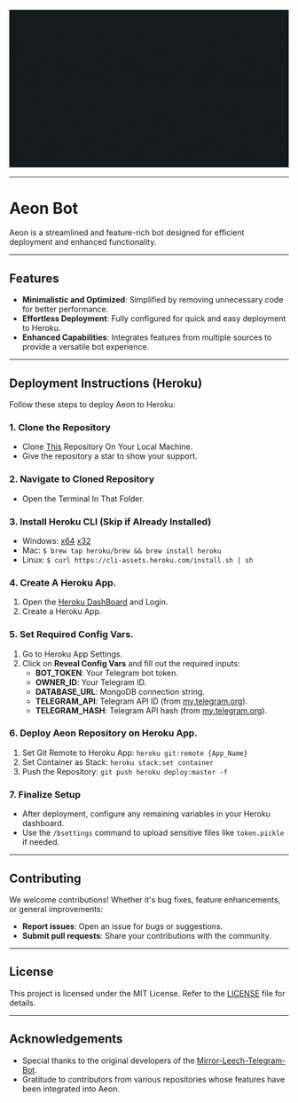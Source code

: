 ![](https://github.com/5hojib/5hojib/raw/main/images/Aeon-MLTB.gif)

---

# Aeon Bot

Aeon is a streamlined and feature-rich bot designed for efficient deployment and enhanced functionality.

---

## Features

- **Minimalistic and Optimized**: Simplified by removing unnecessary code for better performance.
- **Effortless Deployment**: Fully configured for quick and easy deployment to Heroku.
- **Enhanced Capabilities**: Integrates features from multiple sources to provide a versatile bot experience.

---

## Deployment Instructions (Heroku)

Follow these steps to deploy Aeon to Heroku:

### 1. Clone the Repository
- Clone [This](https://github.com/Hrishi2861/Aeon-Modified) Repository On Your Local Machine.
- Give the repository a star to show your support.

### 2. Navigate to Cloned Repository
- Open the Terminal In That Folder.

### 3. Install Heroku CLI (Skip if Already Installed)
- Windows: [x64](https://cli-assets.heroku.com/channels/stable/heroku-x64.exe) [x32](https://cli-assets.heroku.com/channels/stable/heroku-x86.exe) 
- Mac: `$ brew tap heroku/brew && brew install heroku`
- Linux: `$ curl https://cli-assets.heroku.com/install.sh | sh`

### 4. Create A Heroku App.
1. Open the [Heroku DashBoard](https://dashboard.heroku.com) and Login.
2. Create a Heroku App.

### 5. Set Required Config Vars.
1. Go to Heroku App Settings.
2. Click on **Reveal Config Vars** and fill out the required inputs:
   - **BOT_TOKEN**: Your Telegram bot token.
   - **OWNER_ID**: Your Telegram ID.
   - **DATABASE_URL**: MongoDB connection string.
   - **TELEGRAM_API**: Telegram API ID (from [my.telegram.org](https://my.telegram.org/)).
   - **TELEGRAM_HASH**: Telegram API hash (from [my.telegram.org](https://my.telegram.org/)).

### 6. Deploy Aeon Repository on Heroku App.
1. Set Git Remote to Heroku App: `heroku git:remote {App_Name}`
2. Set Container as Stack: `heroku stack:set container`
3. Push the Repository: `git push heroku deploy:master -f`

### 7. Finalize Setup
- After deployment, configure any remaining variables in your Heroku dashboard.
- Use the `/bsettings` command to upload sensitive files like `token.pickle` if needed.

---

## Contributing

We welcome contributions! Whether it's bug fixes, feature enhancements, or general improvements:
- **Report issues**: Open an issue for bugs or suggestions.
- **Submit pull requests**: Share your contributions with the community.

---

## License

This project is licensed under the MIT License. Refer to the [LICENSE](LICENSE) file for details.

---

## Acknowledgements

- Special thanks to the original developers of the [Mirror-Leech-Telegram-Bot](https://github.com/anasty17/mirror-leech-telegram-bot).
- Gratitude to contributors from various repositories whose features have been integrated into Aeon.
